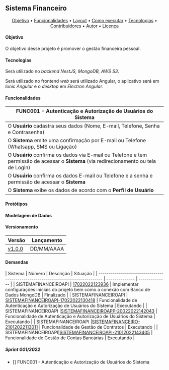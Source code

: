 ## Sistema Financeiro

<p align="center">
 <a href="#-objetivo">Objetivo</a> •
 <a href="#-funcionalidades">Funcionalidades</a> •
 <a href="#-layout">Layout</a> • 
 <a href="#-como-executar-o-projeto">Como executar</a> • 
 <a href="#-tecnologias">Tecnologias</a> • 
 <a href="#-contribuidores">Contribuidores</a> • 
 <a href="#-autor">Autor</a> • 
 <a href="#user-content--licença">Licença</a>
</p>

#### Objetivo

O objetivo desse projeto é promover o gestão financeira pessoal.

#### Tecnologias

Será utilizado no _backend NestJS, MongoDB, AWS S3_.

Será utilizado no frontend _web_ será utilizado Angular, o aplicativo será em _Ionic Angular_ e o _desktop_ em _Electron Angular_.

#### Funcionalidades

|**FUNC001 - Autenticação e Autorização de Usuários do Sistema**|
|--|
|O **Usuário** cadastra seus dados (Nome, E-mail, Telefone, Senha e Contrasenha) |
|O **Sistema** emite uma confirmação por E-mail ou Telefone (Whatsapp, SMS ou Ligação)|
|O **Usuário** confirma os dados via E-mail ou Telefone e tem permissão de acessar o **Sistema** (via redirecionamento ou tela de Login)|
|O **Usuário** confirma os dados E-mail ou Telefone e a senha e permissão de acessar o **Sistema**|
|O **Sistema** exibe os dados de acordo com o **Perfil de Usuário**|

#### Protótipos

#### Modelagem de Dados

#### Versionamento

| Versão                                                                        | Lançamento |
| -------------------------------------------------------------------------------- | --------------  |
| [v1.0.0](https://github.com/quintinodigital/sistemafinanceiroapp/tags) | DD/MM/AAAA  |

#### Demandas

| Sistema | Número | Descrição | Situação | 
| -------------------------------------------------------------------------------- | --------------  | --------------  |
| SISTEMAFINANCEIROAPI | [17022022123936](https://github.com/quintinodigital/sistemafinanceiroapi/tree/SISTEMAFINANCEIROAPI-17022022123936) | Implementar configurações iniciais do projeto bem como a conexão com Banco de Dados MongoDB  | Finalizado |
| SISTEMAFINANCEIROAPI | [SISTEMAFINANCEIROAPI-17022022130418](https://github.com/quintinodigital/sistemafinanceiroapi/tree/SISTEMAFINANCEIROAPI-17022022130418) | Funcionalidade de Autenticação e Autorização de Usuários do Sistema | Executando |
| SISTEMAFINANCEIROAPI |[SISTEMAFINANCEIROAPP-20022022142043](https://github.com/quintinodigital/sistemafinanceiroapi/tree/SISTEMAFINANCEIROAPP-20022022142043) | Funcionalidade de Autenticação e Autorização de Usuários do Sistema | Executando |
| SISTEMAFINANCEIROAPI |[SISTEMAFINANCEIRO-21012022113011](https://github.com/quintinodigital/sistemafinanceiroapi/tree/SISTEMAFINANCEIRO-21012022113011) | Funcionalidade de Gestão de Contratos | Executando |
| SISTEMAFINANCEIROAPI|[SISTEMAFINANCEIROAPI-21012022143405](https://github.com/quintinodigital/sistemafinanceiroapi/tree/SISTEMAFINANCEIRO-21012022113011) | Funcionalidade de Gestão de Contas Bancárias | Executando |

##### Sprint 001/2022

- [] FUNC001 - Autenticação e Autorização de Usuários do Sistema
